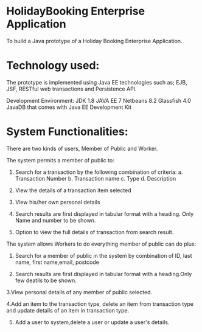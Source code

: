 # HolidayBooking Enterprise Application

To build a Java prototype of a Holiday Booking Enterprise Application.

# Technology used:
The prototype is implemented using Java EE technologies such as;
EJB, JSF, RESTful web transactions and Persistence API.

Development Environment:
JDK 1.8
JAVA EE 7
Netbeans 8.2
Glassfish 4.0
JavaDB that comes with Java EE Development Kit

# System Functionalities:
There are two kinds of users, Member of Public and Worker.

The system permits a member of public to:
1. Search for a transaction by the following combination of criteria:
  a. Transaction Number
  b. Transaction name
  c. Type
  d. Description

2. View the details of a transaction item selected

3. View his/her own personal details

4. Search results are first displayed in tabular format with a heading. Only Name and number to be  shown.

5. Option to view the full details of transaction from search result.

The system allows Workers to do everything member of public can do plus:
1. Search for a member of public in the system by combination of ID, last name, first name,email, postcode

2. Search results are first displayed in tabular format with a heading.Only few deatils to be shown.

  3.View personal details of any member of public selected.

  4.Add an item to the transaction type, delete an item from transaction type and update details of an item in transaction type.

5. Add a user to system,delete a user or update a user's details.
